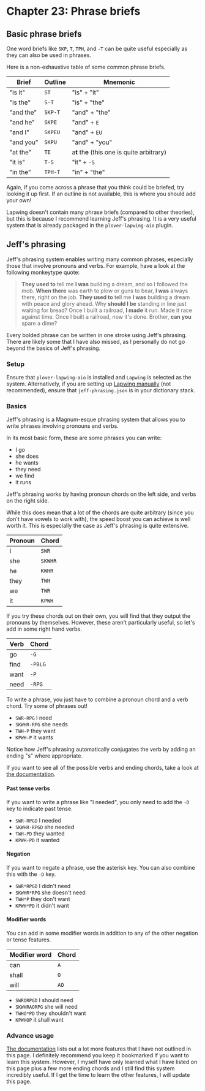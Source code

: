 # Chapter 23: Phrase briefs

## Basic phrase briefs

One word briefs like `SKP`, `T`, `TPH`, and `-T` can be quite useful especially as they can also be used in phrases.

Here is a non-exhaustive table of some common phrase briefs.

| Brief | Outline | Mnemonic |
| ---- | ---- | ---- |
| "is it" | `ST` | "is" + "it" |
| "is the" | `S-T` | "is" + "the" |
| "and the" | `SKP-T` | "and" + "the" |
| "and he" | `SKPE` | "and" + `E` |
| "and I" | `SKPEU` | "and" + `EU` |
| "and you" | `SKPU` | "and" + "you" |
| "at the" | `TE` | a**t** th**e** (this one is quite arbitrary) |
| "it is" | `T-S` | "it" + `-S` |
| "in the" | `TPH-T` | "in" + "the" |

Again, if you come across a phrase that you think could be briefed, try looking it up first. If an outline is not available, this is where you should add your own!

Lapwing doesn't contain many phrase briefs (compared to other theories), but this is because I recommend learning Jeff's phrasing. It is a very useful system that is already packaged in the <code class="code-mono">plover-lapwing-aio</code> plugin.

## Jeff's phrasing

Jeff's phrasing system enables writing many common phrases, especially those that involve pronouns and verbs. For example, have a look at the following monkeytype quote:

> **They used to** tell me **I was** building a dream, and so I followed the mob. **When there** was earth to plow or guns to bear, **I was** always there, right on the job. **They used to** tell me **I was** building a dream with peace and glory ahead. Why **should I be** standing in line just waiting for bread? Once I built a railroad, **I made** it run. Made it race against time. Once I built a railroad, now it's done. Brother, **can you** spare a dime?

Every bolded phrase can be written in one stroke using Jeff's phrasing. There are likely some that I have also missed, as I personally do not go beyond the basics of Jeff's phrasing.

### Setup

Ensure that <code class="code-mono">plover-lapwing-aio</code> is installed and <code class="code-mono">Lapwing</code> is selected as the system. Alternatively, if you are setting up [Lapwing manually](Appendix-B.md) (not recommended), ensure that <code class="code-mono">jeff-phrasing.json</code> is in your dictionary stack.

### Basics

Jeff's phrasing is a Magnum-esque phrasing system that allows you to write phrases involving pronouns and verbs.

In its most basic form, these are some phrases you can write:

 - I go
 - she does
 - he wants
 - they need
 - we find
 - it runs

Jeff's phrasing works by having pronoun chords on the left side, and verbs on the right side.

While this does mean that a lot of the chords are quite arbitrary (since you don't have vowels to work with), the speed boost you can achieve is well worth it. This is especially the case as Jeff's phrasing is quite extensive.

| Pronoun | Chord |
| ---- | ---- |
| I | `SWR` |
| she | `SKWHR` |
| he | `KWHR` |
| they | `TWH` |
| we | `TWR` |
| it | `KPWH` |

If you try these chords out on their own, you will find that they output the pronouns by themselves. However, these aren't particularly useful, so let's add in some right hand verbs.

| Verb | Chord |
| ---- | ---- |
| go | `-G` |
| find | `-PBLG` |
| want | `-P` |
| need | `-RPG` |

To write a phrase, you just have to combine a pronoun chord and a verb chord. Try some of phrases out!

* `SWR-RPG` I need
* `SKWHR-RPG` she needs
* `TWH-P` they want
* `KPWH-P` it wants

Notice how Jeff's phrasing automatically conjugates the verb by adding an ending "s" where appropriate.

If you want to see all of the possible verbs and ending chords, take a look at [the documentation](https://github.com/jthlim/jeff-phrasing#verbs-and-suffix-words).

#### Past tense verbs

If you want to write a phrase like "I needed", you only need to add the `-D` key to indicate past tense.

* `SWR-RPGD` I needed
* `SKWHR-RPGD` she needed
* `TWH-PD` they wanted
* `KPWH-PD` it wanted

#### Negation

If you want to negate a phrase, use the asterisk key. You can also combine this with the `-D` key.

* `SWR*RPGD` I didn't need
* `SKWHR*RPG` she doesn't need
* `TWH*P` they don't want
* `KPWH*PD` it didn't want

#### Modifier words

You can add in some modifier words in addition to any of the other negation or tense features.

| Modifier word | Chord |
| ---- | ---- |
| can | `A` |
| shall | `O` |
| will | `AO` |

* `SWRORPGD` I should need
* `SKWHRAORPG` she will need
* `TWHO*PD` they shouldn't want
* `KPWHOP` it shall want

### Advance usage

[The documentation](https://github.com/jthlim/jeff-phrasing) lists out a lot more features that I have not outlined in this page. I definitely recommend you keep it bookmarked if you want to learn this system. However, I myself have only learned what I have listed on this page plus a few more ending chords and I still find this system incredibly useful. If I get the time to learn the other features, I will update this page.
